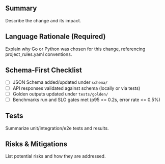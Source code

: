 ## Summary

Describe the change and its impact.

## Language Rationale (Required)

Explain why Go or Python was chosen for this change, referencing project_rules.yaml conventions.

## Schema-First Checklist

- [ ] JSON Schema added/updated under `schema/`
- [ ] API responses validated against schema (locally or via tests)
- [ ] Golden outputs updated under `tests/golden/`
- [ ] Benchmarks run and SLO gates met (p95 <= 0.2s, error rate <= 0.5%)

## Tests

Summarize unit/integration/e2e tests and results.

## Risks & Mitigations

List potential risks and how they are addressed.